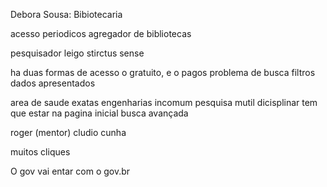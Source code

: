 Debora Sousa: Bibiotecaria

acesso periodicos
agregador de bibliotecas

pesquisador leigo
stirctus sense

ha duas formas de acesso o gratuito, e o pagos
problema de busca
filtros
dados apresentados

area de saude exatas engenharias
incomum pesquisa mutil dicisplinar
tem que estar na pagina inicial busca avançada

roger (mentor)
cludio cunha

muitos cliques

O gov vai entar com o gov.br
